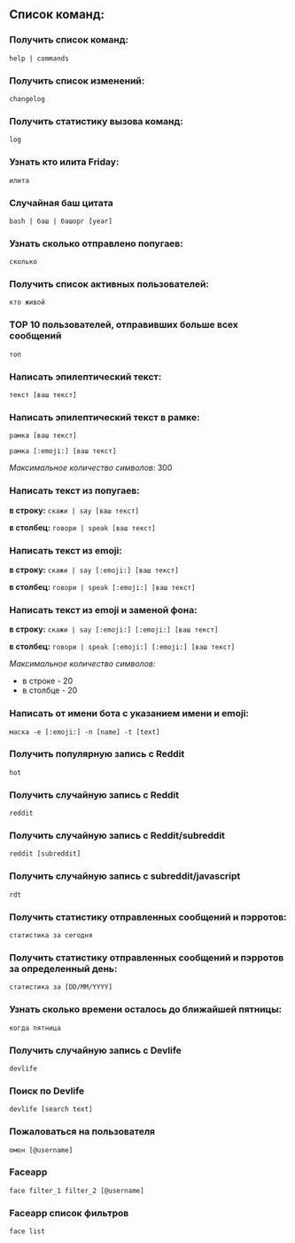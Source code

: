 ## Список команд:

### Получить список команд:
`help | commands`

### Получить список изменений:
`changelog`

### Получить статистику вызова команд:
`log`

### Узнать кто илита Friday:
`илита`

### Случайная баш цитата
`bash | баш | башорг [year]`

### Узнать сколько отправлено попугаев:
`сколько`

### Получить список активных пользователей:
`кто живой`

### TOP 10 пользователей, отправивших больше всех сообщений
`топ`

### Написать эпилептический текст:
`текст [ваш текст]`

### Написать эпилептический текст в рамке:
`рамка [ваш текст]`

`рамка [:emoji:] [ваш текст]`

*Максимальное количество символов:* 300


### Написать текст из попугаев:
**в строку:** `скажи | say [ваш текст]`

**в столбец:** `говори | speak [ваш текст]`

### Написать текст из emoji:
**в строку:** `скажи | say [:emoji:] [ваш текст]`

**в столбец:** `говори | speak [:emoji:] [ваш текст]`

### Написать текст из emoji и заменой фона:
**в строку:** `скажи | say [:emoji:] [:emoji:] [ваш текст]`

**в столбец:** `говори | speak [:emoji:] [:emoji:] [ваш текст]`

*Максимальное количество символов:*
- в строке - 20
- в столбце - 20

### Написать от имени бота с указанием имени и emoji:
`маска -e [:emoji:] -n [name] -t [text]`

### Получить популярную запись с Reddit
`hot`

### Получить случайную запись с Reddit
`reddit`

### Получить случайную запись с Reddit/subreddit
`reddit [subreddit]`

### Получить случайную запись с subreddit/javascript
`rdt`

### Получить статистику отправленных сообщений и пэрротов:
`статистика за сегодня`

### Получить статистику отправленных сообщений и пэрротов за определенный день:
`статистика за [DD/MM/YYYY]`

### Узнать сколько времени осталось до ближайшей пятницы:
`когда пятница`

### Получить случайную запись с Devlife
`devlife`

### Поиск по Devlife
`devlife [search text]`

### Пожаловаться на пользователя
`омон [@username]`

### Faceapp
`face filter_1 filter_2 [@username]`

### Faceapp список фильтров
`face list`

